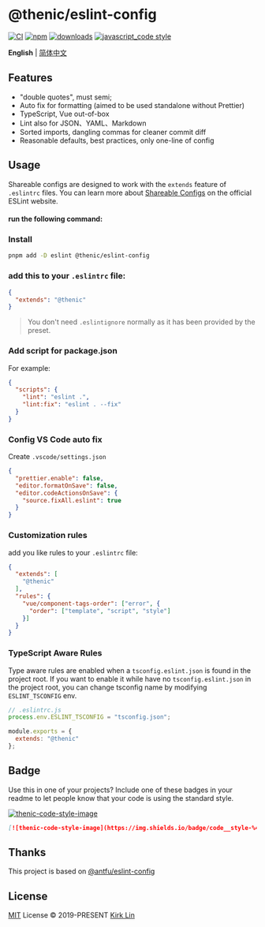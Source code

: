 # @thenic/eslint-config
[![CI][ci-image]][ci-url] [![npm][npm-image]][npm-url] [![downloads][downloads-image]][downloads-url] [![javascript_code style][code-style-image]][code-style-url]

[ci-image]: NicCraver/eslint-config/actions/workflows/release.yml/badge.svg?branch=master
[ci-url]: NicCraver/eslint-config/actions/workflows/release.yml
[npm-image]: https://img.shields.io/npm/v/@thenic/eslint-config.svg
[npm-url]: https://npmjs.org/package/@thenic/eslint-config
[downloads-image]: https://img.shields.io/npm/dm/@thenic/eslint-config.svg
[downloads-url]: https://npmjs.org/package/@thenic/eslint-config
[code-style-image]: https://img.shields.io/badge/code__style-%40thenic%2Feslint--config-brightgreen
[code-style-url]: NicCraver/eslint-config/

<div align='left'>
<b>English</b> | <a href="README.zh-cn.md">简体中文</a>
<br>
</div>

## Features

- "double quotes", must semi;
- Auto fix for formatting (aimed to be used standalone without Prettier)
- TypeScript, Vue out-of-box
- Lint also for JSON、YAML、Markdown
- Sorted imports, dangling commas for cleaner commit diff
- Reasonable defaults, best practices, only one-line of config

## Usage

Shareable configs are designed to work with the `extends` feature of `.eslintrc` files.
You can learn more about
[Shareable Configs](http://eslint.org/docs/developer-guide/shareable-configs) on the
official ESLint website.

####  run the following command:

### Install

```bash
pnpm add -D eslint @thenic/eslint-config
```
### add this to your `.eslintrc` file:

```json
{
  "extends": "@thenic"
}
```

> You don't need `.eslintignore` normally as it has been provided by the preset.

### Add script for package.json

For example:

```json
{
  "scripts": {
    "lint": "eslint .",
    "lint:fix": "eslint . --fix"
  }
}
```

### Config VS Code auto fix

Create `.vscode/settings.json`

```json
{
  "prettier.enable": false,
  "editor.formatOnSave": false,
  "editor.codeActionsOnSave": {
    "source.fixAll.eslint": true
  }
}
```
### Customization rules
add you like rules to your `.eslintrc` file:
```json
{
  "extends": [
    "@thenic"
  ],
  "rules": {
    "vue/component-tags-order": ["error", {
      "order": ["template", "script", "style"]
    }]
  }
}
```
### TypeScript Aware Rules

Type aware rules are enabled when a `tsconfig.eslint.json` is found in the project root. If you want to enable it while have no `tsconfig.eslint.json` in the project root, you can change tsconfig name by modifying `ESLINT_TSCONFIG` env.

```js
// .eslintrc.js
process.env.ESLINT_TSCONFIG = "tsconfig.json";

module.exports = {
  extends: "@thenic"
};
```


## Badge

Use this in one of your projects? Include one of these badges in your readme to
let people know that your code is using the standard style.


[![thenic-code-style-image](https://img.shields.io/badge/code__style-%40thenic%2Feslint--config-brightgreen)](NicCraver/eslint-config/)

```markdown
[![thenic-code-style-image](https://img.shields.io/badge/code__style-%40thenic%2Feslint--config-brightgreen)](NicCraver/eslint-config/)
```

[code-style-image]: https://img.shields.io/badge/code__style-%40thenic%2Feslint--config-brightgreen
[code-style-url]: NicCraver/eslint-config/

## Thanks
This project is based on [@antfu/eslint-config](https://github.com/antfu/eslint-config)

## License

[MIT](./LICENSE) License &copy; 2019-PRESENT [Kirk Lin](NicCraver)
